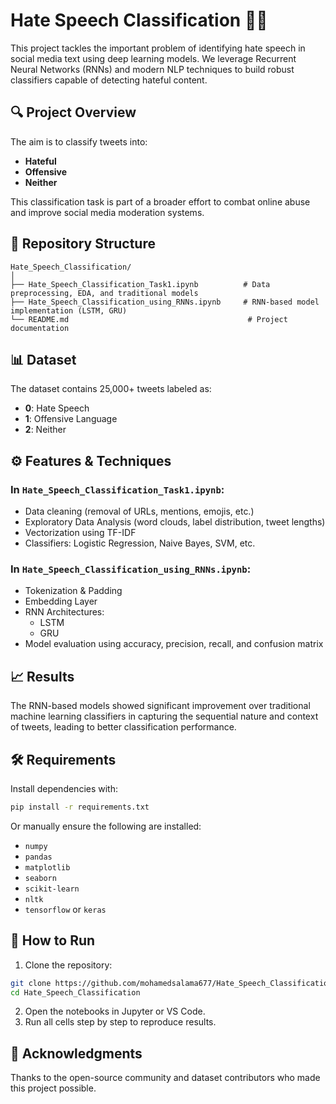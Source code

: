 # Hate Speech Classification 🧠📱

This project tackles the important problem of identifying hate speech in social media text using deep learning models. We leverage Recurrent Neural Networks (RNNs) and modern NLP techniques to build robust classifiers capable of detecting hateful content.

## 🔍 Project Overview

The aim is to classify tweets into:
- **Hateful**
- **Offensive**
- **Neither**

This classification task is part of a broader effort to combat online abuse and improve social media moderation systems.

## 📁 Repository Structure

```
Hate_Speech_Classification/
│
├── Hate_Speech_Classification_Task1.ipynb          # Data preprocessing, EDA, and traditional models
├── Hate_Speech_Classification_using_RNNs.ipynb     # RNN-based model implementation (LSTM, GRU)
└── README.md                                        # Project documentation
```

## 📊 Dataset

The dataset contains 25,000+ tweets labeled as:
- **0**: Hate Speech
- **1**: Offensive Language
- **2**: Neither

## ⚙️ Features & Techniques

### In `Hate_Speech_Classification_Task1.ipynb`:
- Data cleaning (removal of URLs, mentions, emojis, etc.)
- Exploratory Data Analysis (word clouds, label distribution, tweet lengths)
- Vectorization using TF-IDF
- Classifiers: Logistic Regression, Naive Bayes, SVM, etc.

### In `Hate_Speech_Classification_using_RNNs.ipynb`:
- Tokenization & Padding
- Embedding Layer
- RNN Architectures:
  - LSTM
  - GRU
- Model evaluation using accuracy, precision, recall, and confusion matrix

## 📈 Results

The RNN-based models showed significant improvement over traditional machine learning classifiers in capturing the sequential nature and context of tweets, leading to better classification performance.

## 🛠️ Requirements

Install dependencies with:

```bash
pip install -r requirements.txt
```

Or manually ensure the following are installed:
- `numpy`
- `pandas`
- `matplotlib`
- `seaborn`
- `scikit-learn`
- `nltk`
- `tensorflow` or `keras`

## 🚀 How to Run

1. Clone the repository:

```bash
git clone https://github.com/mohamedsalama677/Hate_Speech_Classification.git
cd Hate_Speech_Classification
```

2. Open the notebooks in Jupyter or VS Code.
3. Run all cells step by step to reproduce results.

## 🙌 Acknowledgments

Thanks to the open-source community and dataset contributors who made this project possible.
